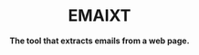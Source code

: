 <h1 align="center"><b>EMAIXT<b></h1>
<p align="center"><b>The tool that extracts emails from a web page.</b></p>